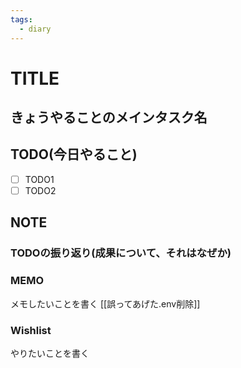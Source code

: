```yaml
---
tags:
  - diary
---
```

# TITLE
## きょうやることのメインタスク名

## TODO(今日やること)
- [ ] TODO1
- [ ] TODO2
## NOTE
### TODOの振り返り(成果について、それはなぜか)



### MEMO
メモしたいことを書く
[[誤ってあげた.env削除]]

### Wishlist
やりたいことを書く
